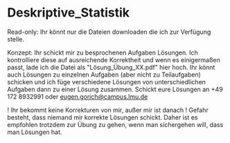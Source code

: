 # Deskriptive_Statistik

Read-only: Ihr könnt nur die Dateien downloaden die ich zur Verfügung stelle.

Konzept: Ihr schickt mir zu besprochenen Aufgaben Lösungen. Ich kontrolliere diese auf ausreichende Korrektheit und 
wenn es einigermaßen passt, lade ich die Datei als "Lösung_Übung_XX.pdf" hier hoch. 
Ihr könnt auch Lösungen zu einzelnen Aufgaben (aber nicht zu Teilaufgaben) schicken und 
ich füge verschiedene Lösungen von unterschiedlichen Aufgaben dann zu einer Lösung zusammen.
Schickt eure Lösungen an +49 172 8932991 oder eugen.gorich@campus.lmu.de

! Ihr bekommt keine Korrekturen von mir, außer mir ist danach
! Gefahr besteht, dass niemand mir korrekte Lösungen schickt. 
  Daher ist es empfohlen trotzdem zur Übung zu gehen, wenn man sichergehen will, dass man Lösungen hat.
 
